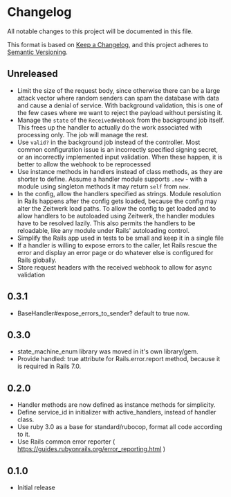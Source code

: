 # Changelog
All notable changes to this project will be documented in this file.

This format is based on [Keep a Changelog](https://keepachangelog.com/en/1.1.0/), and this project adheres to [Semantic Versioning](https://semver.org/spec/v2.0.0.html).


## Unreleased

- Limit the size of the request body, since otherwise there can be a large attack vector where random senders can spam the database with data and cause a denial of service. With background validation, this is one of the few cases where we want to reject the payload without persisting it.
- Manage the `state` of the `ReceivedWebhook` from the background job itself. This frees up the handler to actually do the work associated with processing only. The job will manage the rest.
- Use `valid?` in the background job instead of the controller. Most common configuration issue is an incorrectly specified signing secret, or an incorrectly implemented input validation. When these happen, it is better to allow the webhook to be reprocessed
- Use instance methods in handlers instead of class methods, as they are shorter to define. Assume a handler module supports `.new` - with a module using singleton methods it may return `self` from `new`.
- In the config, allow the handlers specified as strings. Module resolution in Rails happens after the config gets loaded, because the config may alter the Zeitwerk load paths. To allow the config to get loaded and to allow handlers to be autoloaded using Zeitwerk, the handler modules have to be resolved lazily. This also permits the handlers to be reloadable, like any module under Rails' autoloading control.
- Simplify the Rails app used in tests to be small and keep it in a single file
- If a handler is willing to expose errors to the caller, let Rails rescue the error and display an error page or do whatever else is configured for Rails globally.
- Store request headers with the received webhook to allow for async validation

## 0.3.1

- BaseHandler#expose_errors_to_sender? default to true now.

## 0.3.0

- state_machine_enum library was moved in it's own library/gem.
- Provide handled: true attribute for Rails.error.report method, because it is required in Rails 7.0.

## 0.2.0

- Handler methods are now defined as instance methods for simplicity.
- Define service_id in initializer with active_handlers, instead of handler class.
- Use ruby 3.0 as a base for standard/rubocop, format all code according to it.
- Use Rails common error reporter ( https://guides.rubyonrails.org/error_reporting.html )

## 0.1.0

- Initial release
